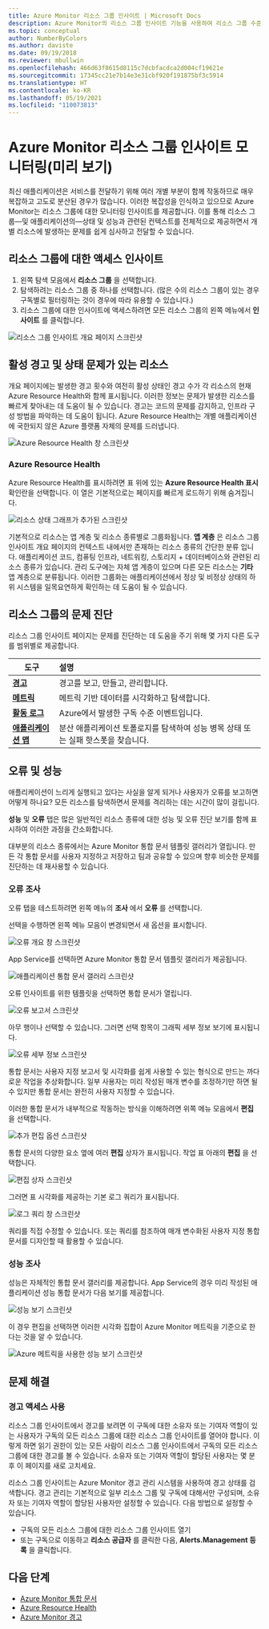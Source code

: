 ```yaml
---
title: Azure Monitor 리소스 그룹 인사이트 | Microsoft Docs
description: Azure Monitor의 리소스 그룹 인사이트 기능을 사용하여 리소스 그룹 수준에서 분산 애플리케이션 및 서비스의 상태 및 성능 이해
ms.topic: conceptual
author: NumberByColors
ms.author: daviste
ms.date: 09/19/2018
ms.reviewer: mbullwin
ms.openlocfilehash: 466d63f8615d8115c7dcbfacdca2d004cf19621e
ms.sourcegitcommit: 17345cc21e7b14e3e31cbf920f191875bf3c5914
ms.translationtype: HT
ms.contentlocale: ko-KR
ms.lasthandoff: 05/19/2021
ms.locfileid: "110073813"
---
```

# <a name="monitor-azure-monitor-resource-group-insights-preview"></a>Azure Monitor 리소스 그룹 인사이트 모니터링(미리 보기)

최신 애플리케이션은 서비스를 전달하기 위해 여러 개별 부분이 함께 작동하므로 매우 복잡하고 고도로 분산된 경우가 많습니다. 이러한 복잡성을 인식하고 있으므로 Azure Monitor는 리소스 그룹에 대한 모니터링 인사이트를 제공합니다. 이를 통해 리소스 그룹&mdash;및 애플리케이션의&mdash;상태 및 성능과 관련된 컨텍스트를 전체적으로 제공하면서 개별 리소스에 발생하는 문제를 쉽게 심사하고 전달할 수 있습니다.

## <a name="access-insights-for-resource-groups"></a>리소스 그룹에 대한 액세스 인사이트

1. 왼쪽 탐색 모음에서 **리소스 그룹** 을 선택합니다.
2. 탐색하려는 리소스 그룹 중 하나를 선택합니다. (많은 수의 리소스 그룹이 있는 경우 구독별로 필터링하는 것이 경우에 따라 유용할 수 있습니다.)
3. 리소스 그룹에 대한 인사이트에 액세스하려면 모든 리소스 그룹의 왼쪽 메뉴에서 **인사이트** 를 클릭합니다.

![리소스 그룹 인사이트 개요 페이지 스크린샷](./media/resource-group-insights/0001-overview.png)

## <a name="resources-with-active-alerts-and-health-issues"></a>활성 경고 및 상태 문제가 있는 리소스

개요 페이지에는 발생한 경고 횟수와 여전히 활성 상태인 경고 수가 각 리소스의 현재 Azure Resource Health와 함께 표시됩니다. 이러한 정보는 문제가 발생한 리소스를 빠르게 찾아내는 데 도움이 될 수 있습니다. 경고는 코드의 문제를 감지하고, 인프라 구성 방법을 파악하는 데 도움이 됩니다. Azure Resource Health는 개별 애플리케이션에 국한되지 않은 Azure 플랫폼 자체의 문제를 드러냅니다.

![Azure Resource Health 창 스크린샷](./media/resource-group-insights/0002-overview.png)

### <a name="azure-resource-health"></a>Azure Resource Health

Azure Resource Health를 표시하려면 표 위에 있는 **Azure Resource Health 표시** 확인란을 선택합니다. 이 열은 기본적으로는 페이지를 빠르게 로드하기 위해 숨겨집니다.

![리소스 상태 그래프가 추가된 스크린샷](./media/resource-group-insights/0003-overview.png)

기본적으로 리소스는 앱 계층 및 리소스 종류별로 그룹화됩니다. **앱 계층** 은 리소스 그룹 인사이트 개요 페이지의 컨텍스트 내에서만 존재하는 리소스 종류의 간단한 분류 입니다. 애플리케이션 코드, 컴퓨팅 인프라, 네트워킹, 스토리지 + 데이터베이스와 관련된 리소스 종류가 있습니다. 관리 도구에는 자체 앱 계층이 있으며 다른 모든 리소스는 **기타** 앱 계층으로 분류됩니다. 이러한 그룹화는 애플리케이션에서 정상 및 비정상 상태의 하위 시스템을 일목요연하게 확인하는 데 도움이 될 수 있습니다.

## <a name="diagnose-issues-in-your-resource-group"></a>리소스 그룹의 문제 진단

리소스 그룹 인사이트 페이지는 문제를 진단하는 데 도움을 주기 위해 몇 가지 다른 도구를 범위별로 제공합니다.

   | 도구 | 설명 |
   | ---------------- |:-----|
   | [**경고**](../alerts/alerts-overview.md)      |  경고를 보고, 만들고, 관리합니다. |
   | [**메트릭**](../data-platform.md) | 메트릭 기반 데이터를 시각화하고 탐색합니다.    |
   | [**활동 로그**](../essentials/platform-logs-overview.md) | Azure에서 발생한 구독 수준 이벤트입니다.  |
   | [**애플리케이션 맵**](../app/app-map.md) | 분산 애플리케이션 토폴로지를 탐색하여 성능 병목 상태 또는 실패 핫스폿을 찾습니다. |

## <a name="failures-and-performance"></a>오류 및 성능

애플리케이션이 느리게 실행되고 있다는 사실을 알게 되거나 사용자가 오류를 보고하면 어떻게 하나요? 모든 리소스를 탐색하면서 문제를 격리하는 데는 시간이 많이 걸립니다.

**성능** 및 **오류** 탭은 많은 일반적인 리소스 종류에 대한 성능 및 오류 진단 보기를 함께 표시하여 이러한 과정을 간소화합니다.

대부분의 리소스 종류에서는 Azure Monitor 통합 문서 템플릿 갤러리가 열립니다. 만든 각 통합 문서를 사용자 지정하고 저장하고 팀과 공유할 수 있으며 향후 비슷한 문제를 진단하는 데 재사용할 수 있습니다.

### <a name="investigate-failures"></a>오류 조사

오류 탭을 테스트하려면 왼쪽 메뉴의 **조사** 에서 **오류** 를 선택합니다.

선택을 수행하면 왼쪽 메뉴 모음이 변경되면서 새 옵션을 표시합니다.

![오류 개요 창 스크린샷](./media/resource-group-insights/00004-failures.png)

App Service를 선택하면 Azure Monitor 통합 문서 템플릿 갤러리가 제공됩니다.

![애플리케이션 통합 문서 갤러리 스크린샷](./media/resource-group-insights/0005-failure-insights-workbook.png)

오류 인사이트를 위한 템플릿을 선택하면 통합 문서가 열립니다.

![오류 보고서 스크린샷](./media/resource-group-insights/0006-failure-visual.png)

아무 행이나 선택할 수 있습니다. 그러면 선택 항목이 그래픽 세부 정보 보기에 표시됩니다.

![오류 세부 정보 스크린샷](./media/resource-group-insights/0007-failure-details.png)

통합 문서는 사용자 지정 보고서 및 시각화를 쉽게 사용할 수 있는 형식으로 만드는 까다로운 작업을 추상화합니다. 일부 사용자는 미리 작성된 매개 변수를 조정하기만 하면 될 수 있지만 통합 문서는 완전히 사용자 지정할 수 있습니다.

이러한 통합 문서가 내부적으로 작동하는 방식을 이해하려면 위쪽 메뉴 모음에서 **편집** 을 선택합니다.

![추가 편집 옵션 스크린샷](./media/resource-group-insights/0008-failure-edit.png)

통합 문서의 다양한 요소 옆에 여러 **편집** 상자가 표시됩니다. 작업 표 아래의 **편집** 을 선택합니다.

![편집 상자 스크린샷](./media/resource-group-insights/0009-failure-edit-graph.png)

그러면 표 시각화를 제공하는 기본 로그 쿼리가 표시됩니다.

 ![로그 쿼리 창 스크린샷](./media/resource-group-insights/0010-failure-edit-query.png)

쿼리를 직접 수정할 수 있습니다. 또는 쿼리를 참조하여 매개 변수화된 사용자 지정 통합 문서를 디자인할 때 활용할 수 있습니다.

### <a name="investigate-performance"></a>성능 조사

성능은 자체적인 통합 문서 갤러리를 제공합니다. App Service의 경우 미리 작성된 애플리케이션 성능 통합 문서가 다음 보기를 제공합니다.

 ![성능 보기 스크린샷](./media/resource-group-insights/0011-performance.png)

이 경우 편집을 선택하면 이러한 시각화 집합이 Azure Monitor 메트릭을 기준으로 한다는 것을 알 수 있습니다.

 ![Azure 메트릭을 사용한 성능 보기 스크린샷](./media/resource-group-insights/0012-performance-metrics.png)

## <a name="troubleshooting"></a>문제 해결

### <a name="enabling-access-to-alerts"></a>경고 액세스 사용

리소스 그룹 인사이트에서 경고를 보려면 이 구독에 대한 소유자 또는 기여자 역할이 있는 사용자가 구독의 모든 리소스 그룹에 대한 리소스 그룹 인사이트를 열어야 합니다. 이렇게 하면 읽기 권한이 있는 모든 사람이 리소스 그룹 인사이트에서 구독의 모든 리소스 그룹에 대한 경고를 볼 수 있습니다. 소유자 또는 기여자 역할이 할당된 사용자는 몇 분 후 이 페이지를 새로 고치세요.

리소스 그룹 인사이트는 Azure Monitor 경고 관리 시스템을 사용하여 경고 상태를 검색합니다. 경고 관리는 기본적으로 일부 리소스 그룹 및 구독에 대해서만 구성되며, 소유자 또는 기여자 역할이 할당된 사용자만 설정할 수 있습니다. 다음 방법으로 설정할 수 있습니다.
* 구독의 모든 리소스 그룹에 대한 리소스 그룹 인사이트 열기
* 또는 구독으로 이동하고 **리소스 공급자** 를 클릭한 다음, **Alerts.Management 등록** 을 클릭합니다.

## <a name="next-steps"></a>다음 단계

- [Azure Monitor 통합 문서](../visualize/workbooks-overview.md)
- [Azure Resource Health](../../service-health/resource-health-overview.md)
- [Azure Monitor 경고](../alerts/alerts-overview.md)
